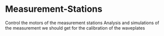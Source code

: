 # Measurement-Stations

Control the motors of the measurement stations
Analysis and simulations of the measurement we should get for the calibration of the waveplates
